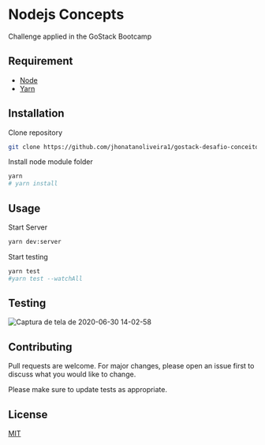 # Nodejs Concepts
Challenge applied in the GoStack Bootcamp

## Requirement

* [Node](https://nodejs.org/en/)
* [Yarn](https://yarnpkg.com/)


## Installation

Clone repository
```bash
git clone https://github.com/jhonatanoliveira1/gostack-desafio-conceitos-nodejs.git
```
Install node module folder
```bash
yarn
# yarn install
```

## Usage

Start Server
```bash
yarn dev:server
```
Start testing
```bash
yarn test
#yarn test --watchAll 
```

## Testing

![Captura de tela de 2020-06-30 14-02-58](https://user-images.githubusercontent.com/58116030/86166872-e75e0180-baeb-11ea-8878-cf1d91e5f5b1.png)


## Contributing
Pull requests are welcome. For major changes, please open an issue first to discuss what you would like to change.

Please make sure to update tests as appropriate.

## License
[MIT](https://choosealicense.com/licenses/mit/)

